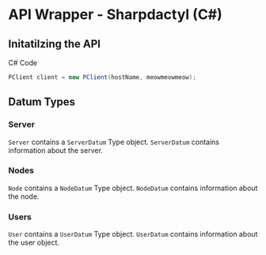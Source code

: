 # API Wrapper - Sharpdactyl (C#)

## Initatilzing the API
C# Code
```csharp
PClient client = new PClient(hostName, meowmeowmeow);
```

## Datum Types
### Server
`Server` contains a `ServerDatum` Type object.
`ServerDatum` contains information about the server.

### Nodes
`Node` contains a `NodeDatum` Type object.
`NodeDatum` contains information about the node.

### Users
`User` contains a `UserDatum` Type object.
`UserDatum` contains information about the user object.